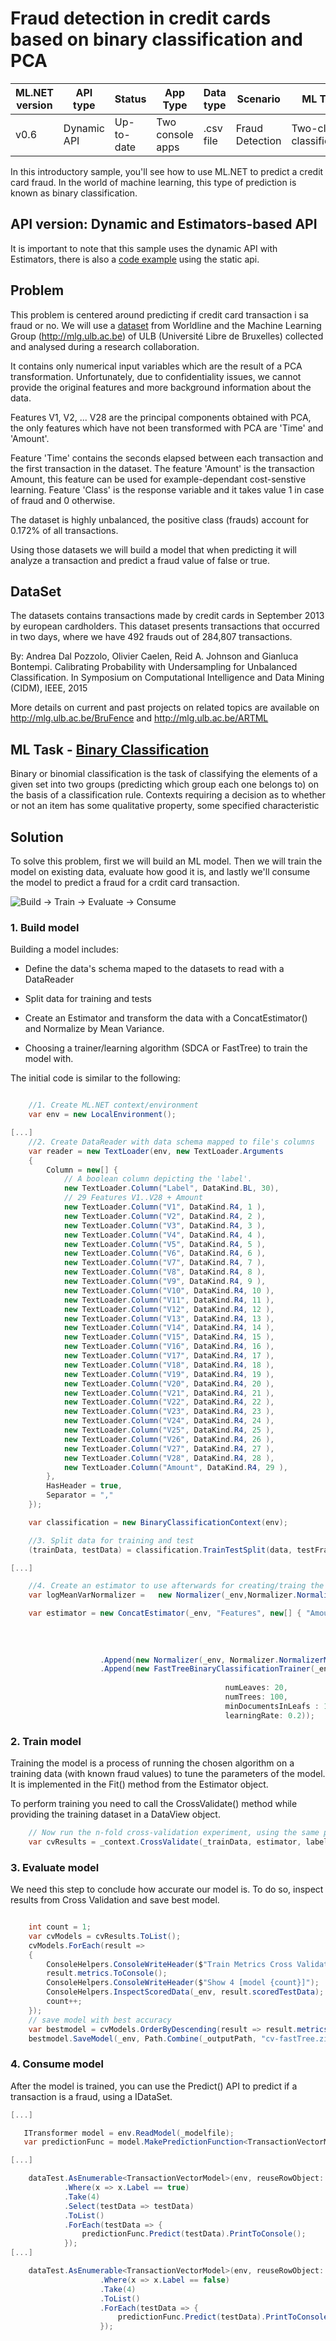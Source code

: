 # Fraud detection in credit cards based on binary classification and PCA

| ML.NET version | API type          | Status                        | App Type    | Data type | Scenario            | ML Task                   | Algorithms                  |
|----------------|-------------------|-------------------------------|-------------|-----------|---------------------|---------------------------|-----------------------------|
| v0.6           | Dynamic API | Up-to-date | Two console apps | .csv file | Fraud Detection | Two-class  classification | FastTree Binary  Classification |

In this introductory sample, you'll see how to use ML.NET to predict a credit card fraud. In the world of machine learning, this type of prediction is known as binary classification.

## API version: Dynamic and Estimators-based API
It is important to note that this sample uses the dynamic API with Estimators, there is also a [code example](src/CreditCardFraudDetection.Trainer/Program.cs#L34) using the static api.

## Problem
This problem is centered around predicting if credit card transaction i sa fraud or no. We will use a [dataset](https://www.kaggle.com/mlg-ulb/creditcardfraud) from Worldline and the Machine Learning Group (http://mlg.ulb.ac.be) of ULB (Université Libre de Bruxelles) collected and analysed during a research collaboration.  

It contains only numerical input variables which are the result of a PCA transformation. Unfortunately, due to confidentiality issues, we cannot provide the original features and more background information about the data.  

Features V1, V2, ... V28 are the principal components obtained with PCA, the only features which have not been transformed with PCA are 'Time' and 'Amount'. 

Feature 'Time' contains the seconds elapsed between each transaction and the first transaction in the dataset. The feature 'Amount' is the transaction Amount, this feature can be used for example-dependant cost-senstive learning. Feature 'Class' is the response variable and it takes value 1 in case of fraud and 0 otherwise.

The dataset is highly unbalanced, the positive class (frauds) account for 0.172% of all transactions.

Using those datasets we will build a model that when predicting it will analyze a transaction and predict a fraud value of false or true.

## DataSet

The datasets contains transactions made by credit cards in September 2013 by european cardholders. This dataset presents transactions that occurred in two days, where we have 492 frauds out of 284,807 transactions.

By: Andrea Dal Pozzolo, Olivier Caelen, Reid A. Johnson and Gianluca Bontempi. Calibrating Probability with Undersampling for Unbalanced Classification. In Symposium on Computational Intelligence and Data Mining (CIDM), IEEE, 2015

More details on current and past projects on related topics are available on http://mlg.ulb.ac.be/BruFence and http://mlg.ulb.ac.be/ARTML

## ML Task - [Binary Classification](https://en.wikipedia.org/wiki/Binary_classification)

Binary or binomial classification is the task of classifying the elements of a given set into two groups (predicting which group each one belongs to) on the basis of a classification rule. Contexts requiring a decision as to whether or not an item has some qualitative property, some specified characteristic
  

## Solution

To solve this problem, first we will build an ML model. Then we will train the model on existing data, evaluate how good it is, and lastly we'll consume the model to predict a fraud for a crdit card transaction.

![Build -> Train -> Evaluate -> Consume](https://raw.githubusercontent.com/dotnet/machinelearning-samples/features/samples-new-api/samples/csharp/getting-started/shared_content/modelpipeline.png)


### 1. Build model
Building a model includes:

- Define the data's schema maped to the datasets to read with a DataReader

- Split data for training and tests

- Create an Estimator and transform the data with a ConcatEstimator() and Normalize by Mean Variance. 

- Choosing a trainer/learning algorithm (SDCA or FastTree) to train the model with.


The initial code is similar to the following:

`````csharp

    //1. Create ML.NET context/environment
    var env = new LocalEnvironment();

[...]
    //2. Create DataReader with data schema mapped to file's columns
    var reader = new TextLoader(env, new TextLoader.Arguments
    {
        Column = new[] {
            // A boolean column depicting the 'label'.
            new TextLoader.Column("Label", DataKind.BL, 30),
            // 29 Features V1..V28 + Amount
            new TextLoader.Column("V1", DataKind.R4, 1 ),
            new TextLoader.Column("V2", DataKind.R4, 2 ),
            new TextLoader.Column("V3", DataKind.R4, 3 ),
            new TextLoader.Column("V4", DataKind.R4, 4 ),
            new TextLoader.Column("V5", DataKind.R4, 5 ),
            new TextLoader.Column("V6", DataKind.R4, 6 ),
            new TextLoader.Column("V7", DataKind.R4, 7 ),
            new TextLoader.Column("V8", DataKind.R4, 8 ),
            new TextLoader.Column("V9", DataKind.R4, 9 ),
            new TextLoader.Column("V10", DataKind.R4, 10 ),
            new TextLoader.Column("V11", DataKind.R4, 11 ),
            new TextLoader.Column("V12", DataKind.R4, 12 ),
            new TextLoader.Column("V13", DataKind.R4, 13 ),
            new TextLoader.Column("V14", DataKind.R4, 14 ),
            new TextLoader.Column("V15", DataKind.R4, 15 ),
            new TextLoader.Column("V16", DataKind.R4, 16 ),
            new TextLoader.Column("V17", DataKind.R4, 17 ),
            new TextLoader.Column("V18", DataKind.R4, 18 ),
            new TextLoader.Column("V19", DataKind.R4, 19 ),
            new TextLoader.Column("V20", DataKind.R4, 20 ),
            new TextLoader.Column("V21", DataKind.R4, 21 ),
            new TextLoader.Column("V22", DataKind.R4, 22 ),
            new TextLoader.Column("V23", DataKind.R4, 23 ),
            new TextLoader.Column("V24", DataKind.R4, 24 ),
            new TextLoader.Column("V25", DataKind.R4, 25 ),
            new TextLoader.Column("V26", DataKind.R4, 26 ),
            new TextLoader.Column("V27", DataKind.R4, 27 ),
            new TextLoader.Column("V28", DataKind.R4, 28 ),
            new TextLoader.Column("Amount", DataKind.R4, 29 ),
        },
        HasHeader = true,
        Separator = ","
    }); 

    var classification = new BinaryClassificationContext(env);

    //3. Split data for training and test
    (trainData, testData) = classification.TrainTestSplit(data, testFraction: 0.2);

[...]

    //4. Create an estimator to use afterwards for creating/traing the model.
    var logMeanVarNormalizer =   new Normalizer(_env,Normalizer.NormalizerMode.MeanVariance ,("Features", "FeaturesNormalizedByMeanVar"));

    var estimator = new ConcatEstimator(_env, "Features", new[] { "Amount", "V1", "V2", "V3", "V4", "V5", "V6",
                                                                        "V7", "V8", "V9", "V10", "V11", "V12",
                                                                        "V13", "V14", "V15", "V16", "V17", "V18",
                                                                        "V19", "V20", "V21", "V22", "V23", "V24",
                                                                        "V25", "V26", "V27", "V28" })                      
                    .Append(new Normalizer(_env, Normalizer.NormalizerMode.MeanVariance, ("Features", "FeaturesNormalizedByMeanVar")))
                    .Append(new FastTreeBinaryClassificationTrainer(_env, "Label", "Features",
                                                    
                                                numLeaves: 20,
                                                numTrees: 100,
                                                minDocumentsInLeafs : 10,
                                                learningRate: 0.2));

`````

### 2. Train model
Training the model is a process of running the chosen algorithm on a training data (with known fraud values) to tune the parameters of the model. It is implemented in the Fit() method from the Estimator object.

To perform training you need to call the CrossValidate() method while providing the training dataset in a DataView object.

`````csharp
    // Now run the n-fold cross-validation experiment, using the same pipeline.
    var cvResults = _context.CrossValidate(_trainData, estimator, labelColumn: "Label", numFolds: cvNumFolds);
`````

### 3. Evaluate model
We need this step to conclude how accurate our model is. To do so, inspect results from Cross Validation and save best model.

`````csharp

    int count = 1;
    var cvModels = cvResults.ToList();
    cvModels.ForEach(result =>
    {
        ConsoleHelpers.ConsoleWriteHeader($"Train Metrics Cross Validate [{count}/{cvNumFolds}]:");
        result.metrics.ToConsole();
        ConsoleHelpers.ConsoleWriteHeader($"Show 4 [model {count}]");
        ConsoleHelpers.InspectScoredData(_env, result.scoredTestData);
        count++;
    });
    // save model with best accuracy
    var bestmodel = cvModels.OrderByDescending(result => result.metrics.Accuracy).Select(result => result.model).FirstOrDefault();           
    bestmodel.SaveModel(_env, Path.Combine(_outputPath, "cv-fastTree.zip"));

`````

### 4. Consume model
After the model is trained, you can use the Predict() API to predict if a transaction is a fraud, using a IDataSet.

`````csharp
[...]

   ITransformer model = env.ReadModel(_modelfile);
   var predictionFunc = model.MakePredictionFunction<TransactionVectorModel, TransactionEstimatorModel>(env);

[...]

    dataTest.AsEnumerable<TransactionVectorModel>(env, reuseRowObject: false)
            .Where(x => x.Label == true)
            .Take(4)
            .Select(testData => testData)
            .ToList()
            .ForEach(testData => {
                predictionFunc.Predict(testData).PrintToConsole();
            });
[...]

    dataTest.AsEnumerable<TransactionVectorModel>(env, reuseRowObject: false)
                    .Where(x => x.Label == false)
                    .Take(4)
                    .ToList()
                    .ForEach(testData => {
                        predictionFunc.Predict(testData).PrintToConsole();
                    });

`````
